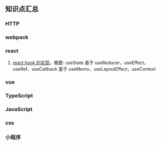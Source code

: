 ## 知识点汇总

### HTTP

### webpack

### react
1. [react hook 的实现](https://2956957982.gitbook.io/preact-hook-yuan-ma-xue-xi/)。概要: useState 基于 useReducer，useEffect，useRef、useCallback 基于 useMemo，useLayoutEffect，useContext


### vue

### TypeScript

### JavaScript

### css

### 小程序
